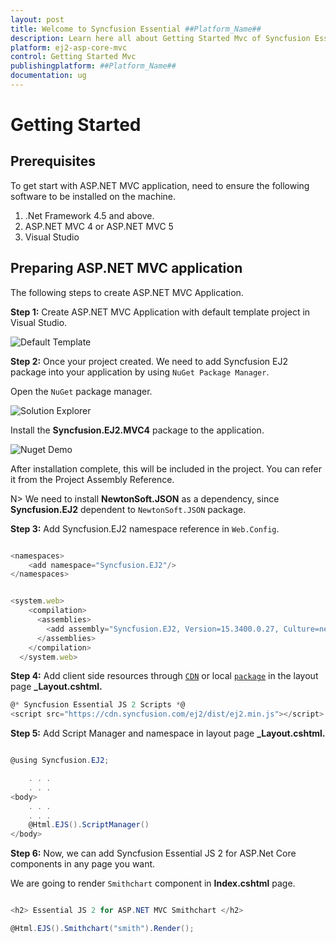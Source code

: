 ```yaml
---
layout: post
title: Welcome to Syncfusion Essential ##Platform_Name##
description: Learn here all about Getting Started Mvc of Syncfusion Essential ##Platform_Name## widgets based on HTML5 and jQuery.
platform: ej2-asp-core-mvc
control: Getting Started Mvc
publishingplatform: ##Platform_Name##
documentation: ug
---
```



# Getting Started

## Prerequisites

To get start with ASP.NET MVC application, need to ensure the following software to be installed on the machine.

1. .Net Framework 4.5 and above.
2. ASP.NET MVC 4 or ASP.NET MVC 5
3. Visual Studio

## Preparing ASP.NET MVC application

The following steps to create ASP.NET MVC Application.

**Step 1:** Create ASP.NET MVC Application with default template project in Visual Studio.

![Default Template](./images/default-template.png)

**Step 2:** Once your project created. We need to add Syncfusion EJ2 package into your application by using `NuGet Package Manager`.

Open the `NuGet` package manager.

![Solution Explorer](./images/solution-Explorer.png)

Install the **Syncfusion.EJ2.MVC4** package to the application.

![Nuget Demo](./images/nuget-demo.png)

After installation complete, this will be included in the project. You can refer it from the Project Assembly Reference.

N> We need to install **NewtonSoft.JSON** as a dependency, since **Syncfusion.EJ2** dependent to `NewtonSoft.JSON` package.

**Step 3:** Add Syncfusion.EJ2 namespace reference in `Web.Config`.

```javascript

<namespaces>
    <add namespace="Syncfusion.EJ2"/>
</namespaces>

```

```javascript

<system.web>
    <compilation>
      <assemblies>
        <add assembly="Syncfusion.EJ2, Version=15.3400.0.27, Culture=neutral, PublicKeyToken=31BF3856AD364E35"  />
      </assemblies>
    </compilation>
  </system.web>

```

**Step 4:** Add client side resources through [`CDN`](http://ej2.syncfusion.com/documentation/base/deployment.html?lang=typescript#cdn) or local [`package`](https://www.npmjs.com/package/@syncfusion/ej2) in the layout page **_Layout.cshtml.**

```cs
@* Syncfusion Essential JS 2 Scripts *@
<script src="https://cdn.syncfusion.com/ej2/dist/ej2.min.js"></script>

```

**Step 5:** Add Script Manager and namespace in layout page **_Layout.cshtml.**

```cs

@using Syncfusion.EJ2;

    . . .
    . . .
<body>
    . . .
    . . .
    @Html.EJS().ScriptManager()
</body>

```

**Step 6:** Now, we can add Syncfusion Essential JS 2 for ASP.Net Core components in any page you want.

We are going to render `Smithchart` component in **Index.cshtml** page.

```cs

<h2> Essential JS 2 for ASP.NET MVC Smithchart </h2>

@Html.EJS().Smithchart("smith").Render();

```

